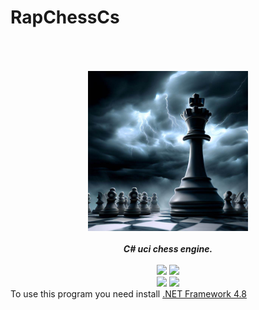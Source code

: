 # RapChessCs

<div align="center" style="padding-top: 50px">
<img src="/Resources/logo.png" />
    <br>
    <br>
    <b><i>C# uci chess engine.</i></b>
    <br>
    <br>
    <img src="https://img.shields.io/github/downloads/Thibor/RapChessCs/total?color=critical&style=for-the-badge">
    <img src="https://img.shields.io/github/license/Thibor/RapChessCs?color=blue&style=for-the-badge">
    <br>
    <img src="https://img.shields.io/github/v/release/Thibor/RapChessCs?color=blue&label=Latest%20release&style=for-the-badge">
    <img src="https://img.shields.io/github/last-commit/Thibor/RapChessCs?color=critical&style=for-the-badge">
</div>
To use this program you need install  <a href="https://dotnet.microsoft.com/download/dotnet-framework/net48">.NET Framework 4.8</a>
